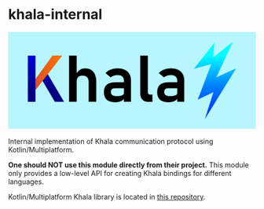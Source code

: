 # khala-internal

![logo](logo.png)

Internal implementation of Khala communication protocol using Kotlin/Multiplatform.

**One should NOT use this module directly from their project.**
This module only provides a low-level API for creating Khala bindings for different languages.

Kotlin/Multiplatform Khala library is located in [this repository](google.com).

